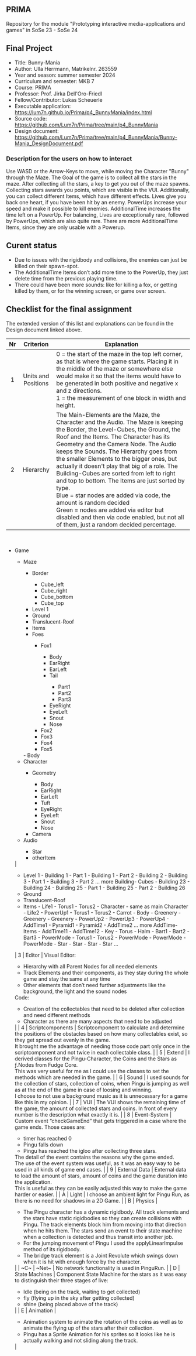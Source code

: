 ## PRIMA
Repository for the module "Prototyping interactive media-applications and games" in SoSe 23 - SoSe 24

## Final Project
- Title: Bunny-Mania
- Author: Ulla Herrmann, Matrikelnr. 263559
- Year and season: summer semester 2024
- Curriculum and semester: MKB 7
- Course: PRIMA
- Professor: Prof. Jirka Dell'Oro-Friedl
- Fellow/Contributor:	Lukas Scheuerle
- Executable application: https://lum7n.github.io/Prima/p4_BunnyMania/index.html
- Source code: https://github.com/Lum7n/Prima/tree/main/p4_BunnyMania
- Design document: https://github.com/Lum7n/Prima/tree/main/p4_BunnyMania/Bunny-Mania_DesignDocument.pdf

### Description for the users on how to interact
Use WASD or the Arrow-Keys to move, while moving the Character "Bunny" through the Maze. The Goal of the game is to collect all the stars in the maze. After collecting all the stars, a key to get you out of the maze spawns. Collecting stars awards you points, which are visible in the VUI. Additionally, you can collect different Items, which have different effects. Lives give you back one heart, if you have been hit by an enemy. PowerUps increase your speed and make it possible to kill enemies. AdditionalTime increases the time left on a PowerUp. For balancing, Lives are exceptionally rare, followed by PowerUps, which are also quite rare. There are more AdditionalTime Items, since they are only usable with a Powerup.

## Curent status
- Due to issues with the rigidbody and collisions, the enemies can just be killed on their spawn-spot. 
- The AdditionalTime Items don’t add more time to the PowerUp, they just delete time from the previous playing time.
- There could have been more sounds: like for killing a fox, or getting killed by them, or for the winning screen, or game over screen.

## Checklist for the final assignment
The extended version of this list and explanations can be found in the Design document linked above.

| Nr | Criterion | Explanation | 
| :---: | :---: | --- | 
| 1 | Units and Positions | 0 = the start of the maze in the top left corner, as that is where the game starts. Placing it in the middle of the maze or somewhere else would make it so that the items would have to be generated in both positive and negative x and z directions. <br> 1 = the measurement of one block in width and height. |
| 2 | Hierarchy | The Main-Elements are the Maze, the Character and the Audio. The Maze is keeping the Border, the Level-Cubes, the Ground, the Roof and the Items. The Character has its Geometry and the Camera Node. The Audio keeps the Sounds. The Hierarchy goes from the smaller Elements to the bigger ones, but actually it doesn't play that big of a role. The Building-Cubes are sorted from left to right and top to bottom. The Items are just sorted by type. <br> Blue = star nodes are added via code, the amount is random decided  <br> Green = nodes are added via editor but disabled and then via code enabled, but not all of them, just a random decided percentage.
<br> <ul> <li> Game </li>
<ul> <li> Maze </li>
    <ul> <li> Border </li>
        <ul> <li> Cube_left </li>
        <li> Cube_right </li>
        <li> Cube_bottom </li>
        <li> Cube_top </li> </ul>
    <li> Level 1 </li>
    <li> Ground </li>
    <li> Translucent-Roof </li>
    <li> Items </li>
    <li> Foes </li>
        <ul> <li> Fox1 </li>
            <ul> <li> Body </li>
            <li> EarRight </li>
            <li> EarLeft </li>
            <li> Tail </li>
                <ul> <li> Part1 </li>
                <li> Part2 </li>
                <li> Part3 </li> </ul>
            <li> EyeRight </li>
            <li> EyeLeft </li>
            <li> Snout </li>
            <li> Nose </li> </ul>
        <li> Fox2 </li>
        <li> Fox3 </li>
        <li> Fox4 </li>
        <li> Fox5 </li> </ul>
    </ul>
    - Body
<li> Character </li>
    <ul> <li> Geometry </li>
        <ul> <li> Body </li>
        <li> EarRight </li>
        <li> EarLeft </li>
        <li> Tuft </li>
        <li> EyeRight </li>
        <li> EyeLeft </li>
        <li> Snout </li>
        <li> Nose </li> </ul>
    <li> Camera </li> </ul>
<li> Audio </li>
    <ul> <li> Star </li>
    <li> otherItem </li> </ul>
</ul> |

- Level 1
	       - Building 1 - Part 1
	       - Building 1 - Part 2
	       - Building 2
	       - Building 3 - Part 1
	       - Building 3 - Part 2
		… more Building- Cubes
	       - Building 23
	       - Building 24
	       - Building 25 - Part 1
	       - Building 25 - Part 2
	       - Building 26
- Ground
- Translucent-Roof
- Items
	       - Life1
		- Torus1
		- Torus2
		- Character
			- same as main Character
	       - Life2
	       - PowerUp1
		- Torus1
		- Torus2
		- Carrot
			- Body
			- Greenery
			- Greenery
			- Greenery
	       - PowerUp2
	       - PowerUp3
	       - PowerUp4
	       - AddTime1
			- Pyramid1
			- Pyramid2
	       - AddTime2
		… more AddTime-Items
	       - AddTime11
	       - AddTime12
	       - Key
			- Torus
			- Halm
			- Bart1
			- Bart2
			- Bart3
	       - PowerMode
			- Torus1
			- Torus2
	       - PowerMode
	       - PowerMode
	       - PowerMode
       - Star
       - Star
       - Star
       - Star
          …



| 3 | Editor | Visual Editor: <ul> <li> Hierarchy with all Parent Nodes for all needed elements </li> <li> Track Elements and their components, as they stay during the whole game and stay the same at any time </li> <li> Other elements that don’t need further adjustments like the background, the light and the sound nodes </li> </ul> Code: <ul> <li> Creation of the collectables that need to be deleted after collection and need different methods </li> <li> Character as there are many aspects that need to be adjusted </li> </ul> | 
| 4 | Scriptcomponents | Scriptcomponent to calculate and determine the positions of the obstacles based on how many collectables exist, so they get spread out evenly in the game. <br> It brought me the advantage of needing those code part only once in the scriptcomponent and not twice in each collectable class. | 
| 5 | Extend | I derived classes for the Pingu-Character, the Coins and the Stars as ƒ.Nodes from Fudge Core. <br> This was very useful for me as I could use the classes to set the methods which are needed in the game. | 
| 6 | Sound | I used sounds for the collection of stars, collection of coins, when Pingu is jumping as well as at the end of the game in case of loosing and winning. <br> I choose to not use a background music as it is unnecessary for a game like this in my opinion. | 
| 7 | VUI | The VUI shows the remaining time of the game, the amount of collected stars and coins. In front of every number is the description what exactly it is. | 
| 8 | Event-System | Custom event “checkGameEnd” that gets triggered in a case where the game ends. Those cases are: <ul> <li> timer has reached 0 </li> <li> Pingu falls down </li> <li> Pingu has reached the igloo after collecting three stars. </ul> The detail of the event contains the reasons why the game ended. <br> The use of the event system was useful, as it was an easy way to be used in all kinds of game end cases. | 
| 9 | External Data | External data to load the amount of stars, amount of coins and the game duration into the application. <br> This is useful as they can be easily adjusted this way to make the game harder or easier. | 
| A | Light | I choose an ambient light for Pingu Run, as there is no need for shadows in a 2D Game. | 
| B | Physics | <ul> <li> The Pingu character has a dynamic rigidbody. All track elements and the stars have static rigidbodies so they can create collisions with Pingu. The track elements block him from moving into that direction when he hits them. The stars send an event to their state machine when a collection is detected and thus transit into another job. </li> <li> For the jumping movement of Pingu I used the applyLinearImpulse method of its rigidbody. </li> <li> The bridge track element is a Joint Revolute which swings down when it is hit with enough force by the character. </li> </ul> | 
| ~C~ | ~Net~ | No network functionality is used in PinguRun. | 
| D | State Machines | Component State Machine for the stars as it was easy to distinguish their three stages of live: <ul> <li> Idle (being on the track, waiting to get collected) </li> <li> fly (flying up in the sky after getting collected) </li> <li> shine (being placed above of the track) </li> </ul> | 
| E | Animation | <ul> <li> Animation system to animate the rotation of the coins as well as to animate the flying up of the stars after their collection. </li> <li> Pingu has a Sprite Animation for his sprites so it looks like he is actually walking and not sliding along the track. </li> </ul> |

